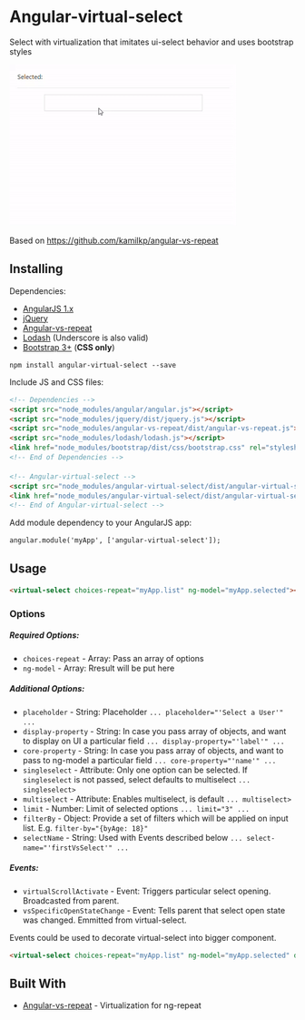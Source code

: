 # Angular-virtual-select

Select with virtualization that imitates ui-select behavior and uses bootstrap styles

![](https://github.com/pavelglebov/angular-virtual-select/blob/master/example.gif)

Based on https://github.com/kamilkp/angular-vs-repeat

<!-- ### Example

#ToDo -->

## Installing

Dependencies:

- [AngularJS 1.x](http://angularjs.org "Angular")
- [jQuery](http://jquery.com "jQuery")
- [Angular-vs-repeat](http://github.com/kamilkp/angular-vs-repeat "angular-vs-repeat")
- [Lodash](http://lodash.com "Lodash") (Underscore is also valid)
- [Bootstrap 3+](http://getbootstrap.com "Bootstrap") (**CSS only**)

```
npm install angular-virtual-select --save
```

Include JS and CSS files:
```html
<!-- Dependencies -->
<script src="node_modules/angular/angular.js"></script>
<script src="node_modules/jquery/dist/jquery.js"></script>
<script src="node_modules/angular-vs-repeat/dist/angular-vs-repeat.js"></script>
<script src="node_modules/lodash/lodash.js"></script>
<link href="node_modules/bootstrap/dist/css/bootstrap.css" rel="stylesheet">
<!-- End of Dependencies -->

<!-- Angular-virtual-select -->
<script src="node_modules/angular-virtual-select/dist/angular-virtual-select.min.js"></script>
<link href="node_modules/angular-virtual-select/dist/angular-virtual-select.min.css" rel="stylesheet">
<!-- End of Angular-virtual-select -->
```

Add module dependency to your AngularJS app:
```
angular.module('myApp', ['angular-virtual-select']);
```
## Usage

```html
<virtual-select choices-repeat="myApp.list" ng-model="myApp.selected"></virtual-select>
```

### Options

##### Required Options:

- `choices-repeat` - Array: Pass an array of options
- `ng-model` - Array: Rresult will be put here

##### Additional Options:

- `placeholder` - String: Placeholder `... placeholder="'Select a User'" ...`
- `display-property` - String: In case you pass array of objects, and want to display on UI a particular field `... display-property="'label'" ...`
- `core-property` - String: In case you pass array of objects, and want to pass to ng-model a particular field `... core-property="'name'" ...`
- `singleselect` - Attribute: Only one option can be selected. If `singleselect` is not passed, select defaults to multiselect `... singleselect>`
- `multiselect` - Attribute: Enables multiselect, is default `... multiselect>`
- `limit` - Number: Limit of selected options `... limit="3" ...`
- `filterBy` - Object: Provide a set of filters which will be applied on input list. E.g. `filter-by="{byAge: 18}"`
- `selectName` - String: Used with Events described below `... select-name="'firstVsSelect'" ...`

##### Events:

- `virtualScrollActivate` - Event: Triggers particular select opening. Broadcasted from parent.
- `vsSpecificOpenStateChange` - Event: Tells parent that select open state was changed. Emmitted from virtual-select.

Events could be used to decorate virtual-select into bigger component.

```html
<virtual-select choices-repeat="myApp.list" ng-model="myApp.selected" display-property="'label'" placeholder="'Select a User'" limit="10" multiselect filter-by="{byAge: 18}" select-name="'firstVsSelect'"></virtual-select>
```

<!-- ### Break down into end to end tests -->

<!-- Explain what these tests test and why -->

<!-- ``` -->
<!-- Give an example -->
<!-- ``` -->

<!-- ### And coding style tests -->

<!-- Explain what these tests test and why -->

<!-- ``` -->
<!-- Give an example -->
<!-- ``` -->

<!-- ## Deployment -->

<!-- Add additional notes about how to deploy this on a live system -->

## Built With

* [Angular-vs-repeat](https://github.com/kamilkp/angular-vs-repeat) - Virtualization for ng-repeat

<!-- ## Contributing -->

<!-- Please read [CONTRIBUTING.md](https://gist.github.com/PurpleBooth/b24679402957c63ec426) for details on our code of conduct, and the process for submitting pull requests to us. -->

<!-- ## Versioning -->

<!-- We use [SemVer](http://semver.org/) for versioning. For the versions available, see the [tags on this repository](https://github.com/your/project/tags). -->
